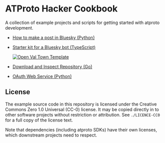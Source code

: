 
ATProto Hacker Cookbook
========================

A collection of example projects and scripts for getting started with atproto development.

* [How to make a post in Bluesky (Python)](/python-bsky-post/README.md)
* [Starter kit for a Bluesky bot (TypeScript)](/ts-bot/README.md)

  [![Open Val Town Template](https://stevekrouse-badge.web.val.run/?3)](https://www.val.town/x/charmaine/blueskyBotTutorial)
* [Download and Inspect Repository (Go)](/go-repo-export/README.md)
* [OAuth Web Service (Python)](/python-oauth-web-app/README.md)


## License

The example source code in this repository is licensed under the Creative Commons Zero 1.0 Universal (CC-0) license. It may be copied directly in to other software projects without restriction or attribution. See `./LICENCE-CC0` for a full copy of the license text.

Note that dependencies (including atproto SDKs) have their own licenses, which downstream projects need to respect.
